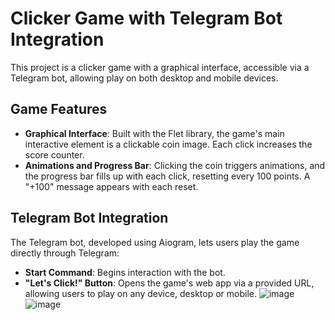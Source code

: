 # Clicker Game with Telegram Bot Integration

This project is a clicker game with a graphical interface, accessible via a Telegram bot, allowing play on both desktop and mobile devices.

## Game Features

- **Graphical Interface**: Built with the Flet library, the game's main interactive element is a clickable coin image. Each click increases the score counter.
- **Animations and Progress Bar**: Clicking the coin triggers animations, and the progress bar fills up with each click, resetting every 100 points. A "+100" message appears with each reset.
  
## Telegram Bot Integration

The Telegram bot, developed using Aiogram, lets users play the game directly through Telegram:
- **Start Command**: Begins interaction with the bot.
- **"Let's Click!" Button**: Opens the game's web app via a provided URL, allowing users to play on any device, desktop or mobile.
![image](https://github.com/user-attachments/assets/6f534c61-bfb0-4890-95c1-b6ac733e7857)
![image](https://github.com/user-attachments/assets/1cd0bbb2-ebd9-4e02-abfb-bda28a12d0be)
